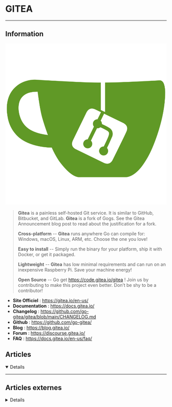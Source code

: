 # GITEA
---

## <i class="fa-solid fa-hashtag"></i> Information

![Logo](../../_media/apps/gitea/gitea_logo.png ':size=250 :no-zoom')


> <i class="fa-solid fa-quote-left"></i> **Gitea** is a painless self-hosted Git service. It is similar to GitHub, Bitbucket, and GitLab. **Gitea** is a fork of Gogs. See the Gitea Announcement blog post to read about the justification for a fork.
>
> **Cross-platform** -- **Gitea** runs anywhere Go can compile for: Windows, macOS, Linux, ARM, etc. Choose the one you love!
> 
> **Easy to install** -- Simply run the binary for your platform, ship it with Docker, or get it packaged.
> 
> **Lightweight** -- **Gitea** has low minimal requirements and can run on an inexpensive Raspberry Pi. Save your machine energy!
> 
> **Open Source** -- Go get https://code.gitea.io/gitea ! Join us by contributing to make this project even better. Don’t be shy to be a contributor! <i class="fa-solid fa-quote-left fa-rotate-180"></i>


- <i class="fa-solid fa-globe"></i> **Site Officiel** : https://gitea.io/en-us/
- <i class="fa-solid fa-book"></i> **Documentation** : https://docs.gitea.io/
- <i class="fa-solid fa-file-circle-question"></i> **Changelog** : https://github.com/go-gitea/gitea/blob/main/CHANGELOG.md
- <i class="fa-brands fa-github"></i> **Github** : https://github.com/go-gitea/
- <i class="fab fa-blogger-b"></i> **Blog** : https://blog.gitea.io/
- <i class="fas fa-comments"></i> **Forum** : https://discourse.gitea.io/
- <i class="far fa-question-circle"></i> **FAQ** : https://docs.gitea.io/en-us/faq/ 


## <i class="fa-regular fa-newspaper"></i> Articles

<details open>

</details>

---

## <i class="fa-solid fa-glasses"></i> Articles externes

<details>

- [How to Install Gitea Code Hosting Service on Fedora 34](https://www.howtoforge.com/how-to-install-gitea-code-hosting-service-on-fedora-34/)
- [How to Install Gitea Git service on Debian 11](https://www.howtoforge.com/how-to-install-gitea-git-service-on-debian-11/)
- [How to Install Gitea on Ubuntu 20.04](https://linuxize.com/post/how-to-install-gitea-on-ubuntu-20-04/)
- [How to Install Gitea with Nginx and free Let's Encrypt SSL on Ubuntu 20.04](https://www.howtoforge.com/how-to-install-gitea-on-ubuntu-20-04/)
- [How to Install Gitea on CentOS 8](https://linuxize.com/post/how-to-install-gitea-on-centos-8/)
- [How to Install Gitea on Debian 9](https://www.rosehosting.com/blog/how-to-install-gitea-on-debian-9/)
- [How to Install Gitea on Ubuntu 18.04](https://linuxize.com/post/how-to-install-gitea-on-ubuntu-18-04/)
- [Installation de Gitea sur Debian avec Nginx](https://minzord.eu.org/installation-gitea-debian-nginx/)
- [Installing Gitea – A self-hosted Git Server on Ubuntu 20.04 LTS](https://linuxhint.com/install_gitea_ubuntu_self_hosted_git/)

</details>
